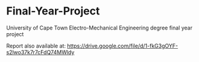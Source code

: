 # Final-Year-Project
University of Cape Town Electro-Mechanical Engineering degree final year project

Report also available at: https://drive.google.com/file/d/1-fkG3gOYF-s2lwo37k7r7cFdQ74MWldy
